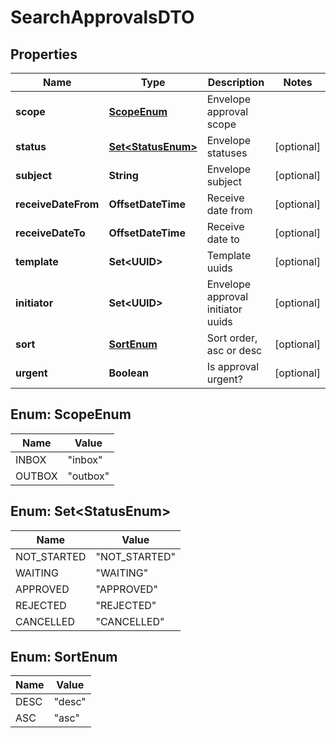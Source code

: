 

# SearchApprovalsDTO


## Properties

| Name | Type | Description | Notes |
|------------ | ------------- | ------------- | -------------|
|**scope** | [**ScopeEnum**](#ScopeEnum) | Envelope approval scope |  |
|**status** | [**Set&lt;StatusEnum&gt;**](#Set&lt;StatusEnum&gt;) | Envelope statuses |  [optional] |
|**subject** | **String** | Envelope subject |  [optional] |
|**receiveDateFrom** | **OffsetDateTime** | Receive date from |  [optional] |
|**receiveDateTo** | **OffsetDateTime** | Receive date to |  [optional] |
|**template** | **Set&lt;UUID&gt;** | Template uuids |  [optional] |
|**initiator** | **Set&lt;UUID&gt;** | Envelope approval initiator uuids |  [optional] |
|**sort** | [**SortEnum**](#SortEnum) | Sort order, asc or desc |  [optional] |
|**urgent** | **Boolean** | Is approval urgent? |  [optional] |



## Enum: ScopeEnum

| Name | Value |
|---- | -----|
| INBOX | &quot;inbox&quot; |
| OUTBOX | &quot;outbox&quot; |



## Enum: Set&lt;StatusEnum&gt;

| Name | Value |
|---- | -----|
| NOT_STARTED | &quot;NOT_STARTED&quot; |
| WAITING | &quot;WAITING&quot; |
| APPROVED | &quot;APPROVED&quot; |
| REJECTED | &quot;REJECTED&quot; |
| CANCELLED | &quot;CANCELLED&quot; |



## Enum: SortEnum

| Name | Value |
|---- | -----|
| DESC | &quot;desc&quot; |
| ASC | &quot;asc&quot; |



